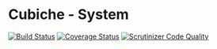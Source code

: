 # Cubiche - System
[![Build Status](https://travis-ci.org/cubiche/system.svg?branch=master)](https://travis-ci.org/cubiche/system) [![Coverage Status](https://coveralls.io/repos/github/cubiche/system/badge.svg?branch=master)](https://coveralls.io/github/cubiche/system?branch=master) [![Scrutinizer Code Quality](https://scrutinizer-ci.com/g/cubiche/system/badges/quality-score.png?b=master)](https://scrutinizer-ci.com/g/cubiche/system/?branch=master) 
